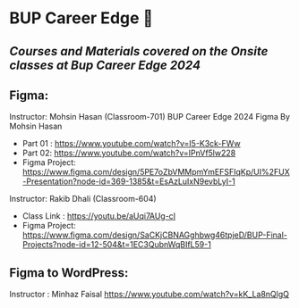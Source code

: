 # BUP Career Edge 🎯
## _Courses and Materials covered on the Onsite classes at Bup Career Edge 2024_

## Figma:
Instructor: Mohsin Hasan (Classroom-701)
BUP Career Edge 2024 Figma By Mohsin Hasan
- Part 01 : https://www.youtube.com/watch?v=I5-K3ck-FWw
- Part 02: https://www.youtube.com/watch?v=IPnVf5lw228
- Figma Project: https://www.figma.com/design/5PE7oZbVMMpmYmEFSFIqKp/UI%2FUX-Presentation?node-id=369-1385&t=EsAzLuIxN9evbLyI-1

Instructor: Rakib Dhali (Classroom-604)
- Class Link : 
https://youtu.be/aUqi7AUg-cI
- Figma Project: 
https://www.figma.com/design/SaCKjCBNAGghbwg46tpjeD/BUP-Final-Projects?node-id=12-504&t=1EC3QubnWqBIfL59-1

## Figma to WordPress:
Instructor : Minhaz Faisal
https://www.youtube.com/watch?v=kK_La8nQlgQ
